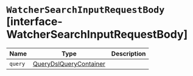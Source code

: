 # `WatcherSearchInputRequestBody` [interface-WatcherSearchInputRequestBody]

| Name | Type | Description |
| - | - | - |
| `query` | [QueryDslQueryContainer](./QueryDslQueryContainer.md) | &nbsp; |
